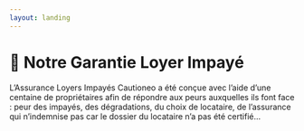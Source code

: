 ```yaml
---
layout: landing
---
```


# 🔐 Notre Garantie Loyer Impayé

L’Assurance Loyers Impayés Cautioneo a été conçue avec l’aide d’une centaine de propriétaires afin de répondre aux peurs auxquelles ils font face : peur des impayés, des dégradations, du choix de locataire, de l’assurance qui n’indemnise pas car le dossier du locataire n’a pas été certifié...
